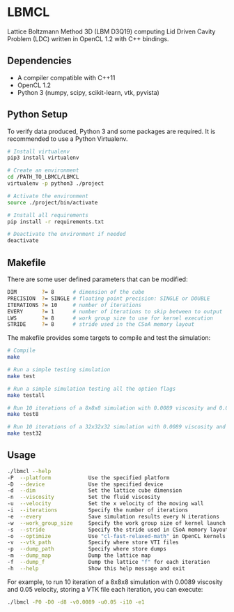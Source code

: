 # LBMCL
Lattice Boltzmann Method 3D (LBM D3Q19) computing Lid Driven Cavity Problem (LDC) written in OpenCL 1.2 with C++ bindings.

## Dependencies
- A compiler compatible with C++11 
- OpenCL 1.2
- Python 3 (numpy, scipy, scikit-learn, vtk, pyvista)

## Python Setup
To verify data produced, Python 3 and some packages are required. It is recommended to use a Python Virtualenv.
```bash
# Install virtualenv
pip3 install virtualenv

# Create an environment
cd /PATH_TO_LBMCL/LBMCL
virtualenv -p python3 ./project

# Activate the environment
source ./project/bin/activate

# Install all requirements
pip install -r requirements.txt

# Deactivate the environment if needed
deactivate
```

## Makefile
There are some user defined parameters that can be modified:
```bash
DIM        ?= 8      # dimension of the cube
PRECISION  ?= SINGLE # floating point precision: SINGLE or DOUBLE
ITERATIONS ?= 10     # number of iterations
EVERY      ?= 1      # number of iterations to skip between to output
LWS        ?= 8      # work group size to use for kernel execution
STRIDE     ?= 8      # stride used in the CSoA memory layout
```

The makefile provides some targets to compile and test the simulation:
```bash
# Compile
make

# Run a simple testing simulation
make test

# Run a simple simulation testing all the option flags
make testall

# Run 10 iterations of a 8x8x8 simulation with 0.0089 viscosity and 0.05 velocity, then verify data
make test8

# Run 10 iterations of a 32x32x32 simulation with 0.0089 viscosity and 0.05 velocity, then verify data
make test32
```

## Usage
```bash
./lbmcl --help
-P  --platform            Use the specified platform                     
-D  --device              Use the specified device                       
-d  --dim                 Set the lattice cube dimension                 
-n  --viscosity           Set the fluid viscosity                        
-u  --velocity            Set the x velocity of the moving wall          
-i  --iterations          Specify the number of iterations               
-e  --every               Save simulation results every N iterations     
-w  --work_group_size     Specify the work group size of kernel launch   
-s  --stride              Specify the stride used in CSoA memory layout  
-o  --optimize            Use "cl-fast-relaxed-math" in OpenCL kernels 
-v  --vtk_path            Specify where store VTI files                  
-p  --dump_path           Specify where store dumps                      
-m  --dump_map            Dump the lattice map                           
-f  --dump_f              Dump the lattice "f" for each iteration      
-h  --help                Show this help message and exit  
```
For example, to run 10 iteration of a 8x8x8 simulation with 0.0089 viscosity and 0.05 velocity, storing a VTK file each iteration, you can execute:
```bash
./lbmcl -P0 -D0 -d8 -v0.0089 -u0.05 -i10 -e1
```